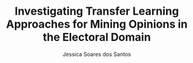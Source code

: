 ---
paperId: 80
author: Jessica Soares dos Santos
publicationauthor: Soares dos Santos, J.
title: Investigating Transfer Learning Approaches for Mining Opinions in the Electoral Domain
pdf: --
poster: --
alt: --
type: Poster
topic: FAT
link: --
conference: neurips
year: 2019
tags: neurips-2019
location: Vancouver, Canada
---